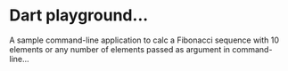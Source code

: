 # Dart playground...
A sample command-line application to calc a Fibonacci sequence with 10 elements or any number of elements passed as argument in command-line...
